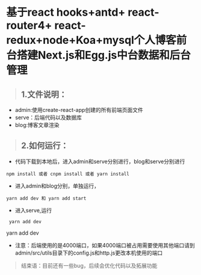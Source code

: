 # 基于react hooks+antd+ react-router4+ react-redux+node+Koa+mysql个人博客前台搭建Next.js和Egg.js中台数据和后台管理

> ## 1.文件说明：
- admin:使用create-react-app创建的所有前端页面文件
- serve：后端代码以及数据库
- blog:博客文章渲染

> ## 2.如何运行：
- 代码下载到本地后，进入admin和serve分别进行，blog和serve分别进行
```
npm install 或者 cnpm install 或者 yarn install
```
- 进入admin和blog分别，单独运行，

```
yarn add dev 和 yarn add start
```
- 进入serve,运行
```
 yarn add dev
```


 yarn add dev

- 注意：后端使用的是4000端口，如果4000端口被占用需要使用其他端口请到admin/src/utils目录下的config.js和http.js更改本机使用的端口
> 结束语：目前还有一些bug，后续会优化代码以及拓展功能
